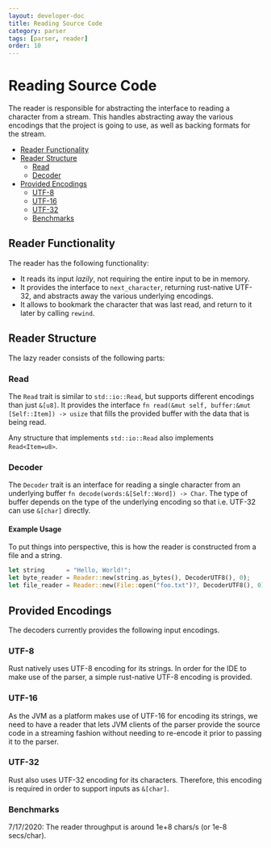 ```yaml
---
layout: developer-doc
title: Reading Source Code
category: parser
tags: [parser, reader]
order: 10
---
```


# Reading Source Code

The reader is responsible for abstracting the interface to reading a character
from a stream. This handles abstracting away the various encodings that the
project is going to use, as well as backing formats for the stream.

<!-- MarkdownTOC levels="2,3" autolink="true" -->

- [Reader Functionality](#reader-functionality)
- [Reader Structure](#reader-structure)
    - [Read](#read)
    - [Decoder](#decoder)
- [Provided Encodings](#provided-encodings)
    - [UTF-8](#utf-8)
    - [UTF-16](#utf-16)
    - [UTF-32](#utf-32)
    - [Benchmarks](#benchmarks)

<!-- /MarkdownTOC -->

## Reader Functionality

The reader has the following functionality:

- It reads its input _lazily_, not requiring the entire input to be in memory.
- It provides the interface to `next_character`, returning rust-native UTF-32,
  and abstracts away the various underlying encodings.
- It allows to bookmark the character that was last read, and return to it later
  by calling `rewind`.

## Reader Structure

The lazy reader consists of the following parts:

### Read

The `Read` trait is similar to `std::io::Read`, but supports different encodings
than just `&[u8]`. It provides the interface
`fn read(&mut self, buffer:&mut [Self::Item]) -> usize` that fills the provided
buffer with the data that is being read.

Any structure that implements `std::io::Read` also implements `Read<Item=u8>`.

### Decoder

The `Decoder` trait is an interface for reading a single character from an
underlying buffer `fn decode(words:&[Self::Word]) -> Char`. The type of buffer
depends on the type of the underlying encoding so that i.e. UTF-32 can use
`&[char]` directly.

#### Example Usage

To put things into perspective, this is how the reader is constructed from a
file and a string.

```rust
let string      = "Hello, World!";
let byte_reader = Reader::new(string.as_bytes(), DecoderUTF8(), 0);
let file_reader = Reader::new(File::open("foo.txt")?, DecoderUTF8(), 0);
```

## Provided Encodings

The decoders currently provides the following input encodings.

### UTF-8

Rust natively uses UTF-8 encoding for its strings. In order for the IDE to make
use of the parser, a simple rust-native UTF-8 encoding is provided.

### UTF-16

As the JVM as a platform makes use of UTF-16 for encoding its strings, we need
to have a reader that lets JVM clients of the parser provide the source code in
a streaming fashion without needing to re-encode it prior to passing it to the
parser.

### UTF-32

Rust also uses UTF-32 encoding for its characters. Therefore, this encoding is
required in order to support inputs as `&[char]`.

### Benchmarks

7/17/2020: The reader throughput is around 1e+8 chars/s (or 1e-8 secs/char).

